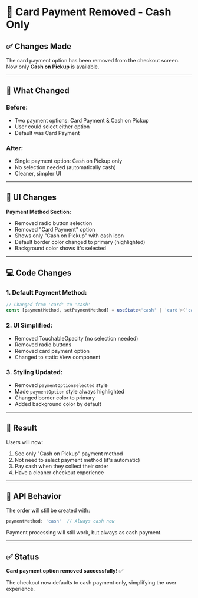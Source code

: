 # 🎯 Card Payment Removed - Cash Only

## ✅ Changes Made

The card payment option has been removed from the checkout screen. Now only **Cash on Pickup** is available.

---

## 📝 What Changed

### Before:
- Two payment options: Card Payment & Cash on Pickup
- User could select either option
- Default was Card Payment

### After:
- Single payment option: Cash on Pickup only
- No selection needed (automatically cash)
- Cleaner, simpler UI

---

## 🎨 UI Changes

**Payment Method Section:**
- Removed radio button selection
- Removed "Card Payment" option
- Shows only "Cash on Pickup" with cash icon
- Default border color changed to primary (highlighted)
- Background color shows it's selected

---

## 💻 Code Changes

### 1. Default Payment Method:
```typescript
// Changed from 'card' to 'cash'
const [paymentMethod, setPaymentMethod] = useState<'cash' | 'card'>('cash');
```

### 2. UI Simplified:
- Removed TouchableOpacity (no selection needed)
- Removed radio buttons
- Removed card payment option
- Changed to static View component

### 3. Styling Updated:
- Removed `paymentOptionSelected` style
- Made `paymentOption` style always highlighted
- Changed border color to primary
- Added background color by default

---

## 🚀 Result

Users will now:
1. See only "Cash on Pickup" payment method
2. Not need to select payment method (it's automatic)
3. Pay cash when they collect their order
4. Have a cleaner checkout experience

---

## 🔄 API Behavior

The order will still be created with:
```typescript
paymentMethod: 'cash'  // Always cash now
```

Payment processing will still work, but always as cash payment.

---

## ✅ Status

**Card payment option removed successfully!** ✅

The checkout now defaults to cash payment only, simplifying the user experience.
